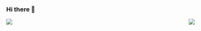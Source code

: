 ### Hi there 👋

<!--
**AbhiSinha08/AbhiSinha08** is a ✨ _special_ ✨ repository because its `README.md` (this file) appears on your GitHub profile.

Here are some ideas to get you started:

- 🔭 I’m currently working on ...
- 🌱 I’m currently learning ...
- 👯 I’m looking to collaborate on ...
- 🤔 I’m looking for help with ...
- 💬 Ask me about ...
- 📫 How to reach me: ...
- 😄 Pronouns: ...
- ⚡ Fun fact: ...
-->

<p float="left">
<img align="left" src="https://github-readme-stats.vercel.app/api/top-langs/?username=AbhiSinha08&layout=compact&hide=html&theme=tokyonight&langs_count=6" />

<img align="right" src="https://github-readme-stats.vercel.app/api?username=AbhiSinha08&show_icons=true&theme=tokyonight&hide=issues,contribs&hide_rank=true" />
</p>
